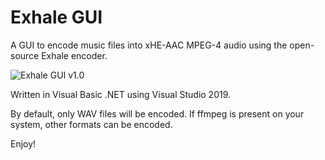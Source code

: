 # Exhale GUI
A GUI to encode music files into xHE-AAC MPEG-4 audio using the open-source Exhale encoder.

![Exhale GUI v1.0](https://moisescardona.me/wp-content/uploads/2020/07/Exhale-GUI-v1.0.png)

Written in Visual Basic .NET using Visual Studio 2019.

By default, only WAV files will be encoded. If ffmpeg is present on your system, other formats can be encoded.

Enjoy!
